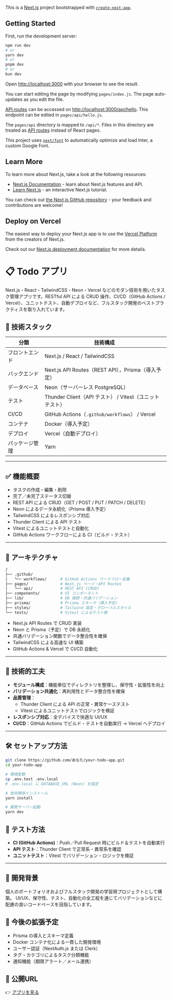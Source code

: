 This is a [Next.js](https://nextjs.org/) project bootstrapped with [`create-next-app`](https://github.com/vercel/next.js/tree/canary/packages/create-next-app).

## Getting Started

First, run the development server:

```bash
npm run dev
# or
yarn dev
# or
pnpm dev
# or
bun dev
```

Open [http://localhost:3000](http://localhost:3000) with your browser to see the result.

You can start editing the page by modifying `pages/index.js`. The page auto-updates as you edit the file.

[API routes](https://nextjs.org/docs/api-routes/introduction) can be accessed on [http://localhost:3000/api/hello](http://localhost:3000/api/hello). This endpoint can be edited in `pages/api/hello.js`.

The `pages/api` directory is mapped to `/api/*`. Files in this directory are treated as [API routes](https://nextjs.org/docs/api-routes/introduction) instead of React pages.

This project uses [`next/font`](https://nextjs.org/docs/basic-features/font-optimization) to automatically optimize and load Inter, a custom Google Font.

## Learn More

To learn more about Next.js, take a look at the following resources:

- [Next.js Documentation](https://nextjs.org/docs) - learn about Next.js features and API.
- [Learn Next.js](https://nextjs.org/learn) - an interactive Next.js tutorial.

You can check out [the Next.js GitHub repository](https://github.com/vercel/next.js/) - your feedback and contributions are welcome!

## Deploy on Vercel

The easiest way to deploy your Next.js app is to use the [Vercel Platform](https://vercel.com/new?utm_medium=default-template&filter=next.js&utm_source=create-next-app&utm_campaign=create-next-app-readme) from the creators of Next.js.

Check out our [Next.js deployment documentation](https://nextjs.org/docs/deployment) for more details.

# 📋 Todo アプリ

Next.js・React・TailwindCSS・Neon・Vercel などのモダン技術を用いたタスク管理アプリです。RESTful API による CRUD 操作、CI/CD（GitHub Actions / Vercel）、ユニットテスト、自動デプロイなど、フルスタック開発のベストプラクティスを取り入れています。


## 🚀 技術スタック

| 分類      | 技術構成                                         |
| ------- | -------------------------------------------- |
| フロントエンド | Next.js / React / TailwindCSS                |
| バックエンド  | Next.js API Routes（REST API），Prisma（導入予定）    |
| データベース  | Neon（サーバーレス PostgreSQL）                      |
| テスト     | Thunder Client（API テスト） / Vitest（ユニットテスト）    |
| CI/CD   | GitHub Actions（`.github/workflows`） / Vercel |
| コンテナ    | Docker（導入予定）                                 |
| デプロイ    | Vercel（自動デプロイ）                               |
| パッケージ管理 | Yarn                                         |
---

## ✅ 機能概要

* タスクの作成・編集・削除
* 完了／未完了ステータス切替
* REST API による CRUD（GET / POST / PUT / PATCH / DELETE）
* Neon によるデータ永続化（Prisma 導入予定）
* TailwindCSS によるレスポンシブ対応
* Thunder Client による API テスト
* Vitest によるユニットテストと自動化
* GitHub Actions ワークフローによる CI（ビルド・テスト）
---
## 🧠 アーキテクチャ

```bash
/
├── .github/
│   └── workflows/      # GitHub Actions ワークフロー定義
├── pages/              # Next.js ページ・API Routes
│   └── api/            # REST API (CRUD)
├── components/         # UI コンポーネント
├── lib/                # DB 接続・共通バリデーション
├── prisma/             # Prisma スキーマ（導入予定）
├── styles/             # Tailwind 設定・グローバルスタイル
└── tests/              # Vitest によるテスト群
```

* Next.js API Routes で CRUD 実装
* Neon と Prisma（予定）で DB 永続化
* 共通バリデーション関数でデータ整合性を確保
* TailwindCSS による高速な UI 構築
* GitHub Actions & Vercel で CI/CD 自動化
---

## 🧩 技術的工夫

* **モジュール構成**：機能単位でディレクトリを整理し、保守性・拡張性を向上
* **バリデーション共通化**：再利用性とデータ整合性を確保
* **品質管理**：
  * Thunder Client による API の正常・異常ケーステスト
  * Vitest によるユニットテストでロジックを検証
* **レスポンシブ対応**：全デバイスで快適な UI/UX
* **CI/CD**：GitHub Actions でビルド・テストを自動実行 → Vercel へデプロイ
---

## 🛠 セットアップ方法

```bash
git clone https://github.com/あなた/your-todo-app.git
cd your-todo-app

# 環境変数
cp .env.test .env.local
# .env.local に DATABASE_URL (Neon) を設定

# 依存関係インストール
yarn install

# 開発サーバー起動
yarn dev
```
## 🔬 テスト方法

* **CI (GitHub Actions)**：Push／Pull Request 時にビルド＆テストを自動実行
* **API テスト**：Thunder Client で正常系・異常系を確認
* **ユニットテスト**：Vitest でバリデーション・ロジックを検証
---

## 🎯 開発背景

個人のポートフォリオおよびフルスタック開発の学習用プロジェクトとして構築。
UI/UX、保守性、テスト、自動化の全工程を通じてバリデーションなどに配慮の良いコードベースを目指しています。

## 🔮 今後の拡張予定

* Prisma の導入とスキーマ定義
* Docker コンテナ化による一貫した開発環境
* ユーザー認証（NextAuth.js または Clerk）
* タグ・カテゴリによるタスク分類機能
* 通知機能（期限アラート／メール連携）

## 🔗 公開URL
👉 [アプリを見る](https://my-todo-9h6e.vercel.app/)